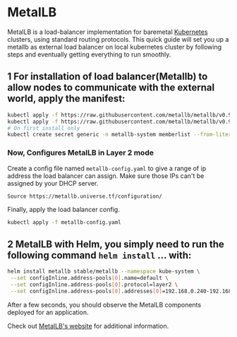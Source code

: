 # MetalLB
MetalLB is a load-balancer implementation for baremetal [Kubernetes](https://kubernetes.io) clusters, using standard routing protocols.
This quick guide will set you up a metallb as external load balancer on local kubernetes cluster by following steps and eventually
getting everything to run smoothly.

## 1 For installation of load balancer(Metallb) to allow nodes to communicate with the external world, apply the manifest:
```bash
kubectl apply -f https://raw.githubusercontent.com/metallb/metallb/v0.9.3/manifests/namespace.yaml
kubectl apply -f https://raw.githubusercontent.com/metallb/metallb/v0.9.3/manifests/metallb.yaml
# On first install only
kubectl create secret generic -n metallb-system memberlist --from-literal=secretkey="$(openssl rand -base64 128)"
```
### Now, Configures MetalLB in Layer 2 mode 
Create a config file named `metallb-config.yaml` to give a range of ip address the load balancer can assign. Make sure those IPs can't be assigned by your DHCP server.

`Source https://metallb.universe.tf/configuration/`  

Finally, apply the load balancer config.
```bash
kubectl apply -f metallb-config.yaml
```

## 2 MetalLB with Helm,  you simply need to run the following command `helm install` ... with:
 ```bash
 helm install metallb stable/metallb --namespace kube-system \
  --set configInline.address-pools[0].name=default \
  --set configInline.address-pools[0].protocol=layer2 \
  --set configInline.address-pools[0].addresses[0]=192.168.0.240-192.168.0.250
```
After a few seconds, you should observe the MetalLB components deployed for an application.

Check out [MetalLB's website](https://metallb.universe.tf) for additional information.
